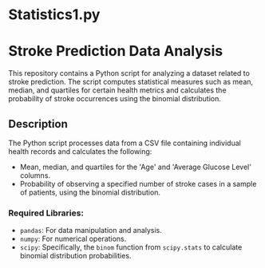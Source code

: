# Statistics1.py

# Stroke Prediction Data Analysis

This repository contains a Python script for analyzing a dataset related to stroke prediction. The script computes statistical measures such as mean, median, and quartiles for certain health metrics and calculates the probability of stroke occurrences using the binomial distribution.

## Description

The Python script processes data from a CSV file containing individual health records and calculates the following:
- Mean, median, and quartiles for the 'Age' and 'Average Glucose Level' columns.
- Probability of observing a specified number of stroke cases in a sample of patients, using the binomial distribution.


### Required Libraries:
- `pandas`: For data manipulation and analysis.
- `numpy`: For numerical operations.
- `scipy`: Specifically, the `binom` function from `scipy.stats` to calculate binomial distribution probabilities.




